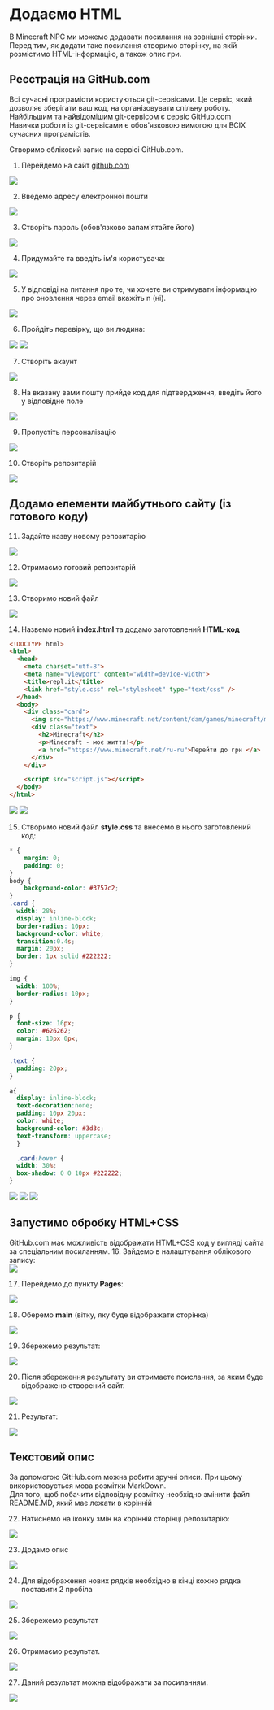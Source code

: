 # Додаємо HTML
В Minecraft NPC ми можемо додавати посилання на зовнішні сторінки.  
Перед тим, як додати таке посилання створимо сторінку, на якій розмістимо HTML-інформацію, а також опис гри.  

## Реєстрація на GitHub.com
Всі сучасні програмісти користуються git-сервісами. Це сервіс, який дозволяє зберігати ваш код, на організовувати спільну роботу. Найбільшим та найвідомішим git-сервісом є сервіс GitHub.com  
Навички роботи із git-сервісами є обов'язковою вимогою для ВСІХ сучасних програмістів.

Створимо обліковий запис на сервісі GitHub.com.  
  

1. Перейдемо на сайт <a href = "https://github.com" target = "_blank">github.com</a>
<img src = "img/github01.png">  

2. Введемо адресу електронної пошти  
<img src = "img/github02.png">  

3. Створіть пароль (обов'язково запам'ятайте його)
<img src = "img/github03.png">  

4. Придумайте та введіть ім'я користувача:  
<img src = "img/github04.png">  

5. У відповіді на питання про те, чи хочете ви отримувати інформацію про оновлення через email вкажіть n  (ні).
<img src = "img/github05.png">  

6. Пройдіть перевірку, що ви людина:  
<img src = "img/github06.png">  
<img src = "img/github07.png">  

7. Створіть акаунт
<img src = "img/github08.png">  

8. На вказану вами пошту прийде код для підтвердження, введіть його у відповідне поле 
<img src = "img/github09.png">  

9. Пропустіть персоналізацію
<img src = "img/github10.png">  

10. Створіть репозитарій
<img src = "img/github11.png">  


## Додамо елементи майбутнього сайту (із готового коду)
11. Задайте назву новому репозитарію  
<img src = "img/github12.png">  

12. Отримаємо готовий репозитарій
<img src = "img/github13.png">  

13. Створимо новий файл
<img src = "img/github14.png">  

14. Назвемо новий **index.html** та додамо заготовлений **HTML-код**  
```html
<!DOCTYPE html>
<html>
  <head>
    <meta charset="utf-8">
    <meta name="viewport" content="width=device-width">
    <title>repl.it</title>
    <link href="style.css" rel="stylesheet" type="text/css" />
  </head>
  <body>
    <div class="card">
      <img src="https://www.minecraft.net/content/dam/games/minecraft/marketplace/mediablock-buzzybees.jpg" alt="">
      <div class="text">
        <h2>Minecraft</h2>
        <p>Minecraft - моє життя!</p>
        <a href="https://www.minecraft.net/ru-ru">Перейти до гри </a>
      </div>
    </div>

    <script src="script.js"></script>
  </body>
</html>
```
<img src = "img/github15.png">  
<img src = "img/github16.png">  

15. Створимо новий файл **style.css** та внесемо в нього заготовлений код:
```css
* {
    margin: 0;
    padding: 0;
}
body {
    background-color: #3757c2;
}
.card {
  width: 28%;
  display: inline-block;
  border-radius: 10px;
  background-color: white;
  transition:0.4s;
  margin: 20px;
  border: 1px solid #222222;
}

img {
  width: 100%;
  border-radius: 10px;
}

p {
  font-size: 16px;
  color: #626262;
  margin: 10px 0px;
}

.text {
  padding: 20px;
}

a{
  display: inline-block;
  text-decoration:none;
  padding: 10px 20px;
  color: white;
  background-color: #3d3c;
  text-transform: uppercase; 
  }

  .card:hover {
  width: 30%;
  box-shadow: 0 0 10px #222222;
}
```

<img src = "img/github17.png">  
<img src = "img/github18.png">  
<img src = "img/github19.png">  

## Запустимо обробку HTML+CSS
GitHub.com має можливість відображати HTML+CSS код у вигляді сайта за спеціальним посиланням.
16. Зайдемо в налаштування облікового запису:  
<img src = "img/github20.png">  

17. Перейдемо до пункту **Pages**:  
<img src = "img/github21.png">  

18. Оберемо **main** (вітку, яку буде відображати сторінка)
<img src = "img/github22.png">  

19. Збережемо результат:  
<img src = "img/github23.png">  

20. Після збереження результату ви отримаєте поислання, за яким буде відображено створений сайт.
<img src = "img/github24.png"> 

21. Результат:  
<img src = "img/github25.png">  

## Текстовий опис
За допомогою GitHub.com можна робити зручні описи. При цьому використовується мова розмітки MarkDown.  
Для того, щоб побачити відповідну розмітку необхідно змінити файл README.MD, який має лежати в корінній 

22.  Натиснемо на іконку змін на корінній сторінці репозитарію:
<img src = "img/github26.png">  

23. Додамо опис
<img src = "img/github27.png">  

24. Для відображення нових рядків необхідно в кінці кожно рядка поставити 2 пробіла
<img src = "img/github28.png">  

25. Збережемо результат
<img src = "img/github30.png">  

26. Отримаємо результат.
<img src = "img/github31.png">  

27. Даний результат можна відображати за посиланням.
<img src = "img/github32.png">  



